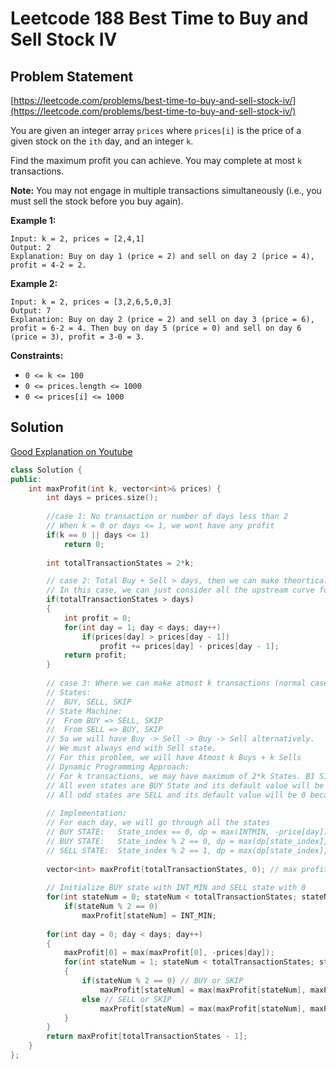 # Leetcode 188 Best Time to Buy and Sell Stock IV

## Problem Statement

[https://leetcode.com/problems/best-time-to-buy-and-sell-stock-iv/](https://leetcode.com/problems/best-time-to-buy-and-sell-stock-iv/)

You are given an integer array `prices` where `prices[i]` is the price of a given stock on the `ith` day, and an integer `k`.

Find the maximum profit you can achieve. You may complete at most `k` transactions.

**Note:** You may not engage in multiple transactions simultaneously \(i.e., you must sell the stock before you buy again\).

**Example 1:**

```text
Input: k = 2, prices = [2,4,1]
Output: 2
Explanation: Buy on day 1 (price = 2) and sell on day 2 (price = 4), profit = 4-2 = 2.
```

**Example 2:**

```text
Input: k = 2, prices = [3,2,6,5,0,3]
Output: 7
Explanation: Buy on day 2 (price = 2) and sell on day 3 (price = 6), profit = 6-2 = 4. Then buy on day 5 (price = 0) and sell on day 6 (price = 3), profit = 3-0 = 3.
```

**Constraints:**

* `0 <= k <= 100`
* `0 <= prices.length <= 1000`
* `0 <= prices[i] <= 1000`

## Solution

[Good Explanation on Youtube](https://www.youtube.com/watch?v=6928FkPhGUA)

```cpp
class Solution {
public:
    int maxProfit(int k, vector<int>& prices) {
        int days = prices.size();
        
        //case 1: No transaction or number of days less than 2
        // When k = 0 or days <= 1, we wont have any profit
        if(k == 0 || days <= 1)
            return 0;
        
        int totalTransactionStates = 2*k;

        // case 2: Total Buy + Sell > days, then we can make theortically INFINITE transaction
        // In this case, we can just consider all the upstream curve for transactions
        if(totalTransactionStates > days)
        {
            int profit = 0;
            for(int day = 1; day < days; day++)
                if(prices[day] > prices[day - 1])
                    profit += prices[day] - prices[day - 1];
            return profit;
        }
        
        // case 3: Where we can make atmost k transactions (normal case)
        // States: 
        //  BUY, SELL, SKIP
        // State Machine: 
        //  From BUY => SELL, SKIP
        //  From SELL => BUY, SKIP
        // So we will have Buy -> Sell -> Buy -> Sell alternatively. 
        // We must always end with Sell state.
        // For this problem, we will have Atmost k Buys + k Sells
        // Dynamic Programming Approach:
        // For k transactions, we may have maximum of 2*k States. B1 S1 B2 S2....B2k S2k
        // All even states are BUY State and its default value will be MIN and 
        // All odd states are SELL and its default value will be 0 because our profit should atleast be 0.
        
        // Implementation:
        // For each day, we will go through all the states
        // BUY STATE:   State_index == 0, dp = max(INTMIN, -price[day]);   
        // BUY STATE:   State_index % 2 == 0, dp = max(dp[state_index], dp[state_index-1] - price[day]) SKIP or BUY
        // SELL STATE:  State_index % 2 == 1, dp = max(dp[state_index], dp[state_index-1] + price[day]) SKIP or SELL
        
        vector<int> maxProfit(totalTransactionStates, 0); // max profit at given state
        
        // Initialize BUY state with INT_MIN and SELL state with 0
        for(int stateNum = 0; stateNum < totalTransactionStates; stateNum++)
            if(stateNum % 2 == 0)
                maxProfit[stateNum] = INT_MIN;
        
        for(int day = 0; day < days; day++)
        {
            maxProfit[0] = max(maxProfit[0], -prices[day]);
            for(int stateNum = 1; stateNum < totalTransactionStates; stateNum++)
            {
                if(stateNum % 2 == 0) // BUY or SKIP
                    maxProfit[stateNum] = max(maxProfit[stateNum], maxProfit[stateNum - 1] - prices[day]);
                else // SELL or SKIP
                    maxProfit[stateNum] = max(maxProfit[stateNum], maxProfit[stateNum -1] + prices[day]);       
            }
        }
        return maxProfit[totalTransactionStates - 1];
    }  
};
```

